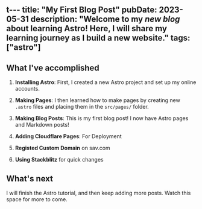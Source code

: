 t---
title: "My First Blog Post"
pubDate: 2023-05-31
description: "Welcome to my _new blog_ about learning Astro! Here, I will share my learning journey as I build a new website."
tags: ["astro"]
---

## What I've accomplished

1. **Installing Astro**: First, I created a new Astro project and set up my online accounts.

2. **Making Pages**: I then learned how to make pages by creating new `.astro` files and placing them in the `src/pages/` folder.

3. **Making Blog Posts**: This is my first blog post! I now have Astro pages and Markdown posts!

4. **Adding Cloudflare Pages**: For Deployment

5. **Registed Custom Domain** on sav.com

6. **Using Stackblitz** for quick changes

   
## What's next

I will finish the Astro tutorial, and then keep adding more posts. Watch this space for more to come.